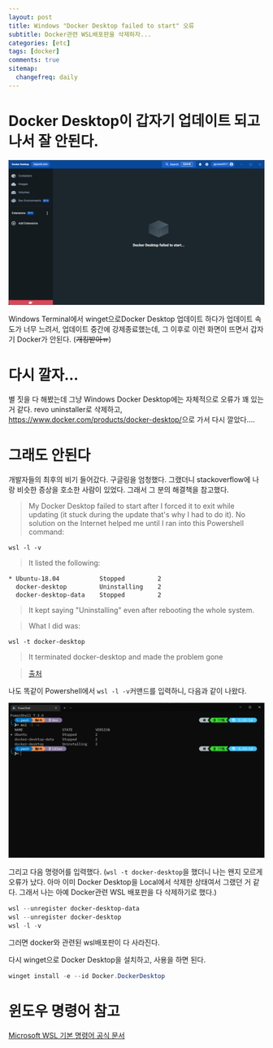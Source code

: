 ```yaml
---
layout: post
title: Windows "Docker Desktop failed to start" 오류
subtitle: Docker관련 WSL배포판을 삭제하자...
categories: [etc]
tags: [docker]
comments: true
sitemap:
  changefreq: daily
---
```


# Docker Desktop이 갑자기 업데이트 되고 나서 잘 안된다.

![오류 화면](/assets/img/2022-12-05-docker-desktop-failed-to-start/오류.png)

Windows Terminal에서 winget으로Docker Desktop 업데이트 하다가 업데이트 속도가 너무 느려서, 업데이트 중간에 강제종료했는데, 그 이후로 이런 화면이 뜨면서 갑자기 Docker가 안된다. (~~개킹받아ㅠ~~)

# 다시 깔자...

별 짓을 다 해봤는데 그냥 Windows Docker Desktop에는 자체적으로 오류가 꽤 있는 거 같다. revo uninstaller로 삭제하고, <https://www.docker.com/products/docker-desktop/>으로 가서 다시 깔았다....

# 그래도 안된다

개발자들의 최후의 비기 들어갔다. 구글링을 엄청했다. 그랬더니 stackoverflow에 나랑 비슷한 증상을 호소한 사람이 있었다. 그래서 그 분의 해결책을 참고했다.

>My Docker Desktop failed to start after I forced it to exit while updating (it stuck during the update that's why I had to do it). No solution on the Internet helped me until I ran into this Powershell command:

```
wsl -l -v
```

> It listed the following:

```
* Ubuntu-18.04           Stopped         2
  docker-desktop         Uninstalling    2
  docker-desktop-data    Stopped         2
```

> It kept saying "Uninstalling" even after rebooting the whole system.

> What I did was:

```
wsl -t docker-desktop
```

> It terminated docker-desktop and made the problem gone

> [출처](https://stackoverflow.com/questions/67406780/not-able-to-start-docker-desktop-in-windows/73733654#73733654)

나도 똑같이 Powershell에서 `wsl -l -v`커맨드를 입력하니, 다음과 같이 나왔다.

![](/assets/img/2022-12-05-docker-desktop-failed-to-start/powershell-오류-화면.png)

그리고 다음 명령어를 입력했다. (`wsl -t docker-desktop`을 했더니 나는 왠지 모르게 오류가 났다. 아마 이미 Docker Desktop을 Local에서 삭제한 상태여서 그랬던 거 같다. 그래서 나는 아예 Docker관련 WSL 배포판을 다 삭제하기로 했다.)

```powershell
wsl --unregister docker-desktop-data
wsl --unregister docker-desktop
wsl -l -v
```
그러면 docker와 관련된 wsl배포판이 다 사라진다.

다시 winget으로 Docker Desktop을 설치하고, 사용을 하면 된다.
```powershell
winget install -e --id Docker.DockerDesktop
```

# 윈도우 명령어 참고

[Microsoft WSL 기본 명령어 공식 문서]()
